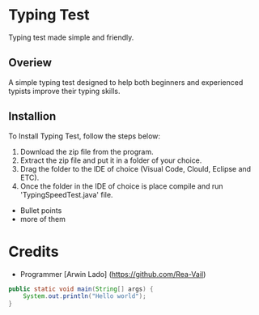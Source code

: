 # Typing Test
Typing test made simple and friendly.

## Overiew
A simple typing test designed to help both beginners and experienced typists improve their typing skills.


## Installion

To Install Typing Test, follow the steps below:

1. Download the zip file from the program. 
1. Extract the zip file and put it in a folder of your choice.
1. Drag the folder to the IDE of choice (Visual Code, Clould, Eclipse and ETC).
1. Once the folder in the IDE of choice is place compile and run 'TypingSpeedTest.java' file.

- Bullet points
- more of them

# Credits
- Programmer [Arwin Lado] (https://github.com/Rea-Vail)


```java
public static void main(String[] args) {
    System.out.println("Hello world");
} 
```